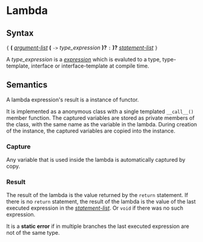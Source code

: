 # Lambda

## Syntax

`{` __(__ [_argument-list_](argument_list.md) __(__ `->` _type_expression_ __)?__ `:` __)?__ [_statement-list_](statement_list.md) `}`

A _type_expression_ is a [_expression_](expression.md) which is evaluted to a type,
type-template, interface or interface-template at compile time.

## Semantics
A lambda expression's result is a instance of functor.

It is implemented as a anonymous class with a single templated `__call__()` member function.
The captured variables are stored as private members of the class, with the same name
as the variable in the lambda. During creation of the instance, the captured
variables are copied into the instance.

### Capture
Any variable that is used inside the lambda is automatically captured by copy.

### Result
The result of the lambda is the value returned by the `return` statement. If
there is no `return` statement, the result of the lambda is the value of the
last executed expression in the [_statement-list_](statement_list.md). Or `void` if
there was no such expression.

It is a **static error** if in multiple branches the last executed expression
are not of the same type.




